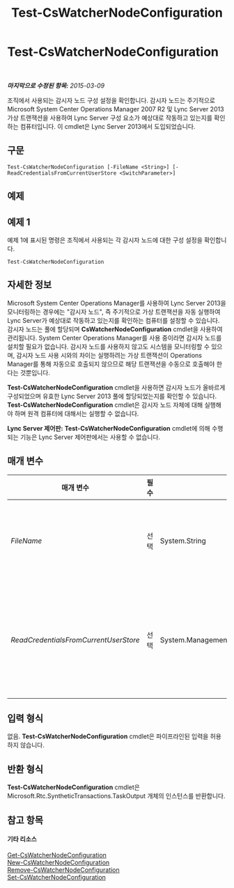 ﻿---
title: Test-CsWatcherNodeConfiguration
TOCTitle: Test-CsWatcherNodeConfiguration
ms:assetid: 085507a1-17e8-4dfa-aa6a-062620584335
ms:mtpsurl: https://technet.microsoft.com/ko-kr/library/JJ204652(v=OCS.15)
ms:contentKeyID: 49302721
ms.date: 08/10/2015
mtps_version: v=OCS.15
ms.translationtype: HT
---

# Test-CsWatcherNodeConfiguration

 

_**마지막으로 수정된 항목:** 2015-03-09_

조직에서 사용되는 감시자 노드 구성 설정을 확인합니다. 감시자 노드는 주기적으로 Microsoft System Center Operations Manager 2007 R2 및 Lync Server 2013 가상 트랜잭션을 사용하여 Lync Server 구성 요소가 예상대로 작동하고 있는지를 확인하는 컴퓨터입니다. 이 cmdlet은 Lync Server 2013에서 도입되었습니다.

## 구문

    Test-CsWatcherNodeConfiguration [-FileName <String>] [-ReadCredentialsFromCurrentUserStore <SwitchParameter>]

## 예제

## 예제 1

예제 1에 표시된 명령은 조직에서 사용되는 각 감시자 노드에 대한 구성 설정을 확인합니다.

    Test-CsWatcherNodeConfiguration

## 자세한 정보

Microsoft System Center Operations Manager를 사용하여 Lync Server 2013을 모니터링하는 경우에는 "감시자 노드", 즉 주기적으로 가상 트랜잭션을 자동 실행하여 Lync Server가 예상대로 작동하고 있는지를 확인하는 컴퓨터를 설정할 수 있습니다. 감시자 노드는 풀에 할당되며 **CsWatcherNodeConfiguration** cmdlet을 사용하여 관리됩니다. System Center Operations Manager를 사용 중이라면 감시자 노드를 설치할 필요가 없습니다. 감시자 노드를 사용하지 않고도 시스템을 모니터링할 수 있으며, 감시자 노드 사용 시와의 차이는 실행하려는 가상 트랜잭션이 Operations Manager를 통해 자동으로 호출되지 않으므로 해당 트랜잭션을 수동으로 호출해야 한다는 것뿐입니다.

**Test-CsWatcherNodeConfiguration** cmdlet을 사용하면 감시자 노드가 올바르게 구성되었으며 유효한 Lync Server 2013 풀에 할당되었는지를 확인할 수 있습니다. **Test-CsWatcherNodeConfiguration** cmdlet은 감시자 노드 자체에 대해 실행해야 하며 원격 컴퓨터에 대해서는 실행할 수 없습니다.

**Lync Server 제어판:** **Test-CsWatcherNodeConfiguration** cmdlet에 의해 수행되는 기능은 Lync Server 제어판에서는 사용할 수 없습니다.

## 매개 변수


<table>
<colgroup>
<col style="width: 25%" />
<col style="width: 25%" />
<col style="width: 25%" />
<col style="width: 25%" />
</colgroup>
<thead>
<tr class="header">
<th>매개 변수</th>
<th>필수</th>
<th>유형</th>
<th>설명</th>
</tr>
</thead>
<tbody>
<tr class="odd">
<td><p><em>FileName</em></p></td>
<td><p>선택</p></td>
<td><p>System.String</p></td>
<td><p>cmdlet이 실행될 때 만들어진 로그 파일에 대한 파일 경로를 지정할 수 있도록 합니다. 예를 들면 다음과 같습니다.</p>
<p>-Report &quot;C:\Logs\WatcherNode.html&quot;</p></td>
</tr>
<tr class="even">
<td><p><em>ReadCredentialsFromCurrentUserStore</em></p></td>
<td><p>선택</p></td>
<td><p>System.Management.Automation.SwitchParameter</p></td>
<td><p>이 매개 변수가 있으면 사용자의 자격 증명 저장소에서 사용자 자격 증명을 검색하도록 <strong>Test-CsWatcherNodeConfiguration</strong> cmdlet에 명령합니다. 기본적으로 <strong>Test-CsWatcherNodeConfiguration</strong> cmdlet은 네트워크 서비스 계정의 자격 증명 저장소에서 자격 증명을 찾습니다.</p></td>
</tr>
</tbody>
</table>


## 입력 형식

없음. **Test-CsWatcherNodeConfiguration** cmdlet은 파이프라인된 입력을 허용하지 않습니다.

## 반환 형식

**Test-CsWatcherNodeConfiguration** cmdlet은 Microsoft.Rtc.SyntheticTransactions.TaskOutput 개체의 인스턴스를 반환합니다.

## 참고 항목

#### 기타 리소스

[Get-CsWatcherNodeConfiguration](get-cswatchernodeconfiguration.md)  
[New-CsWatcherNodeConfiguration](new-cswatchernodeconfiguration.md)  
[Remove-CsWatcherNodeConfiguration](remove-cswatchernodeconfiguration.md)  
[Set-CsWatcherNodeConfiguration](set-cswatchernodeconfiguration.md)

